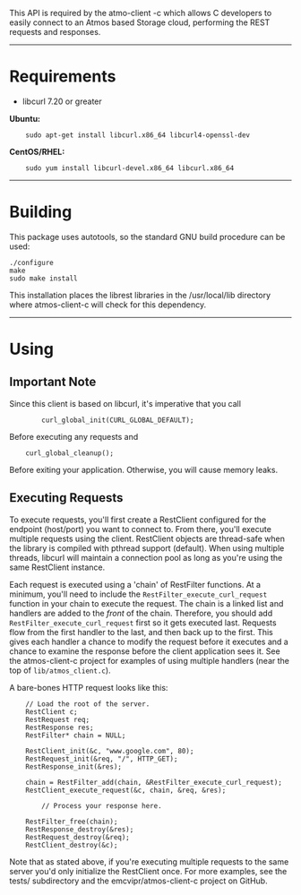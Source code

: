 This API is required by the atmo-client -c which allows C developers to easily connect to an Atmos based Storage cloud, performing the REST requests and responses.

---
# Requirements
* libcurl 7.20 or greater

__Ubuntu:__

        sudo apt-get install libcurl.x86_64 libcurl4-openssl-dev 
        
__CentOS/RHEL:__

        sudo yum install libcurl-devel.x86_64 libcurl.x86_64 

---
# Building 
This package uses autotools, so the standard GNU build procedure can be used:

    ./configure
    make
    sudo make install

This installation places the librest libraries in the /usr/local/lib directory where atmos-client-c will check for this dependency.

---
# Using
## Important Note
Since this client is based on libcurl, it's imperative that you call

```
        curl_global_init(CURL_GLOBAL_DEFAULT);
```

Before executing any requests and

```
	curl_global_cleanup();
```

Before exiting your application.  Otherwise, you will cause memory leaks.

## Executing Requests
To execute requests, you'll first create a RestClient configured for the endpoint (host/port) you want to connect to.  From there, you'll execute multiple requests using the client.  RestClient objects are thread-safe when the library is compiled with pthread support (default).  When using multiple threads, libcurl will maintain a connection pool as long as you're using the same RestClient instance.

Each request is executed using a 'chain' of RestFilter functions.  At a minimum, you'll need to include the `RestFilter_execute_curl_request` function in your chain to execute the request.  The chain is a linked list and handlers are added to the _front_ of the chain.  Therefore, you should add `RestFilter_execute_curl_request` first so it gets executed last.  Requests flow from the first handler to the last, and then back up to the first.  This gives each handler a chance to modify the request before it executes and a chance to examine the response before the client application sees it.  See the atmos-client-c project for examples of using multiple handlers (near the top of `lib/atmos_client.c`).

A bare-bones HTTP request looks like this:

```
	// Load the root of the server.
	RestClient c;
	RestRequest req;
	RestResponse res;
	RestFilter* chain = NULL;
    
	RestClient_init(&c, "www.google.com", 80);
	RestRequest_init(&req, "/", HTTP_GET);
	RestResponse_init(&res);
    
	chain = RestFilter_add(chain, &RestFilter_execute_curl_request);
	RestClient_execute_request(&c, chain, &req, &res);

        // Process your response here.
    
	RestFilter_free(chain);
	RestResponse_destroy(&res);
	RestRequest_destroy(&req);
	RestClient_destroy(&c);
```

Note that as stated above, if you're executing multiple requests to the same server you'd only initialize the RestClient once.  For more examples, see the tests/ subdirectory and the emcvipr/atmos-client-c project on GitHub.

